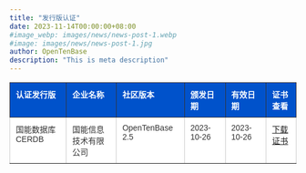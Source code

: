 ```yaml
---
title: "发行版认证"
date: 2023-11-14T00:00:00+08:00
#image_webp: images/news/news-post-1.webp
#image: images/news/news-post-1.jpg
author: OpenTenBase
description: "This is meta description"
---
```


<style type="text/css">
.tg  {border-collapse:collapse;border-color:#ccc;border-spacing:0;}
.tg td{background-color:#fff;border-color:#ccc;border-style:solid;border-width:1px;color:#333;
  font-family:Arial, sans-serif;font-size:14px;overflow:hidden;padding:10px 10px;word-break:normal;}
.tg th{background-color:#f0f0f0;border-color:#ccc;border-style:solid;border-width:1px;color:#333;
  font-family:Arial, sans-serif;font-size:14px;font-weight:normal;overflow:hidden;padding:10px 10px;word-break:normal;}
.tg .tg-z0u2{background-color:#0052cb;border-color:#333333;color:#ffffff;font-weight:bold;text-align:left;vertical-align:top}
.tg .tg-0pky{border-color:inherit;text-align:left;vertical-align:top}
</style>
<table class="tg">
<thead>
  <tr>
    <th class="tg-z0u2">认证发行版</th>
    <th class="tg-z0u2">企业名称</th>
    <th class="tg-z0u2">社区版本</th>
    <th class="tg-z0u2">颁发日期</th>
    <th class="tg-z0u2">有效日期</th>
    <th class="tg-z0u2">证书查看</th>
  </tr>
</thead>
<tbody>
  <tr>
    <td class="tg-0pky">国能数据库CERDB</td>
    <td class="tg-0pky">国能信息技术有限公司</td>
    <td class="tg-0pky">OpenTenBase 2.5</td>
    <td class="tg-0pky">2023-10-26</td>
    <td class="tg-0pky">2023-10-26</td>
    <td class="tg-0pky"><a href="https://../images/certification-001.png" target="_blank" rel="noopener noreferrer">下载证书</a></td>
  </tr>
</tbody>
</table>